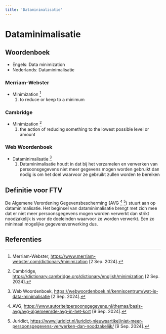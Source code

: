 ```yaml
---
title: 'Dataminimalisatie'
---
```


# Dataminimalisatie

## Woordenboek

- Engels: Data minimization
- Nederlands: Dataminimalisatie

### Merriam-Webster

- Minimization [^1]
  1. to reduce or keep to a minimum

### Cambridge

- Minimization [^2]
  1. the action of reducing something to the lowest possible level or amount

### Web Woordenboek

- Dataminimalisatie [^3]
  1. Dataminimalisatie houdt in dat bij het verzamelen en verwerken van persoonsgegevens niet meer gegevens mogen worden gebruikt dan nodig is om het doel waarvoor ze gebruikt zullen worden te bereiken

## Definitie voor FTV
De Algemene Verordening Gegevensbescherming (AVG [^4] [^5]) stuurt aan op dataminimalisatie. Het beginsel van dataminimalisatie brengt met zich mee dat er niet meer persoonsgegevens mogen worden verwerkt dan strikt noodzakelijk is voor de doeleinden waarvoor ze worden verwerkt. Een zo minimaal mogelijke gegevensverwerking dus.

## Referenties

[^1]: Merriam-Webster, https://www.merriam-webster.com/dictionary/minimization [2 Sep. 2024].
[^2]: Cambridge, https://dictionary.cambridge.org/dictionary/english/minimization [2 Sep. 2024].
[^3]: Web Woordenboek, https://webwoordenboek.nl/kenniscentrum/wat-is-data-minimalisatie [2 Sep. 2024].
[^4]: AVG, https://www.autoriteitpersoonsgegevens.nl/themas/basis-avg/avg-algemeen/de-avg-in-het-kort [9 Sep. 2024].
[^5]: Juridict, https://www.juridict.nl/juridict-nieuwsartikel/niet-meer-persoonsgegevens-verwerken-dan-noodzakelijk/ [9 Sep. 2024].
